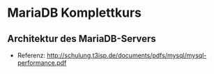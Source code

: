 # MariaDB Komplettkurs 

## Architektur des MariaDB-Servers 

  * Referenz: http://schulung.t3isp.de/documents/pdfs/mysql/mysql-performance.pdf
